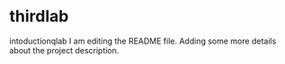 # thirdlab
intoductionqlab
I am editing the README file. Adding some more details about the project description.

